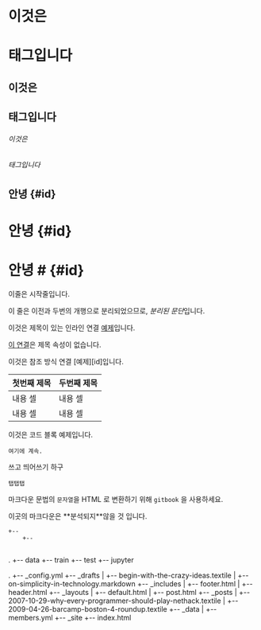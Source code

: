 # 이것은 <h1> 태그입니다
## 이것은 <h2> 태그입니다
###### 이것은 <h6> 태그입니다

안녕 {#id}
-----

# 안녕 {#id}

# 안녕 # {#id}

이줄은 시작줄입니다.

이 줄은 이전과 두번의 개행으로 분리되었으므로, *분리된 문단*입니다.

이것은 제목이 있는 인라인 연결 [예제](http://example.com/ "제목")입니다.

[이 연결](http://example.net/)은 제목 속성이 없습니다.

이것은 참조 방식 연결 [예제][id]입니다.

| 첫번째 제목 | 두번째 제목 |
| ----------- | ----------- |
| 내용 셀     | 내용 셀     |
| 내용 셀     | 내용 셀     |


이것은 코드 블록 예제입니다.

    여기에 계속.


쓰고 띄어쓰기 하구

    탭탭탭

마크다운 문법의 `문자열`을 HTML 로 변환하기 위해
`gitbook` 을 사용하세요.

<div>
이곳의 마크다운은 **분석되지**않을 것 입니다.
</div>

```
+-- 
    +--
        
```

.
+-- data
        +-- train
        +-- test
+-- jupyter



.
+-- _config.yml
+-- _drafts
|   +-- begin-with-the-crazy-ideas.textile
|   +-- on-simplicity-in-technology.markdown
+-- _includes
|   +-- footer.html
|   +-- header.html
+-- _layouts
|   +-- default.html
|   +-- post.html
+-- _posts
|   +-- 2007-10-29-why-every-programmer-should-play-nethack.textile
|   +-- 2009-04-26-barcamp-boston-4-roundup.textile
+-- _data
|   +-- members.yml
+-- _site
+-- index.html

